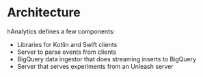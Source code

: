 # Architecture

hAnalytics defines a few components:

- Libraries for Kotlin and Swift clients
- Server to parse events from clients
- BigQuery data ingestor that does streaming inserts to BigQuery
- Server that serves experiments from an Unleash server
